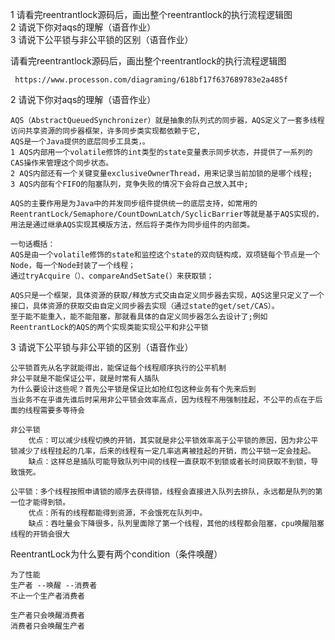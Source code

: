 1 请看完reentrantlock源码后，画出整个reentrantlock的执行流程逻辑图<br>
2 请说下你对aqs的理解（语音作业）<br>
3 请说下公平锁与非公平锁的区别（语音作业）<br>

请看完reentrantlock源码后，画出整个reentrantlock的执行流程逻辑图

```text
 https://www.processon.com/diagraming/618bf17f637689783e2a485f
```

2 请说下你对aqs的理解（语音作业）

```text
AQS（AbstractQueuedSynchronizer）就是抽象的队列式的同步器，AQS定义了一套多线程访问共享资源的同步器框架，许多同步类实现都依赖于它,
AQS是一个Java提供的底层同步工具类，。
1 AQS内部用一个volatile修饰的int类型的state变量表示同步状态，并提供了一系列的CAS操作来管理这个同步状态。
2 AQS内部还有一个关键变量exclusiveOwnerThread，用来记录当前加锁的是哪个线程;
3 AQS内部有个FIFO的阻塞队列，竞争失败的情况下会将自己放入其中;

AQS的主要作用是为Java中的并发同步组件提供统一的底层支持，如常用的ReentrantLock/Semaphore/CountDownLatch/SyclicBarrier等就是基于AQS实现的，
用法是通过继承AQS实现其模版方法，然后将子类作为同步组件的内部类。

一句话概括：
AQS是由一个volatile修饰的state和监控这个state的双向链构成，双项链每个节点是一个Node，每一个Node封装了一个线程；
通过tryAcquire（）、compareAndSetSate(）来获取锁；

AQS只是一个框架，具体资源的获取/释放方式交由自定义同步器去实现，AQS这里只定义了一个接口，具体资源的获取交由自定义同步器去实现（通过state的get/set/CAS）。
至于能不能重入，能不能阻塞，那就看具体的自定义同步器怎么去设计了;例如ReentrantLock的AQS的两个实现类能实现公平和非公平锁

```

3 请说下公平锁与非公平锁的区别（语音作业）

```text
公平锁首先从名字就能得出，能保证每个线程顺序执行的公平机制
非公平就是不能保证公平，就是时常有人插队
为什么要设计这些呢？首先公平锁是保证比如抢红包这种业务有个先来后到
当业务不在乎谁先谁后时采用非公平锁会效率高点，因为线程不用强制挂起，不公平的点在于后面的线程需要多等待会

非公平锁
    优点：可以减少线程切换的开销，其实就是非公平锁效率高于公平锁的原因，因为非公平锁减少了线程挂起的几率，后来的线程有一定几率逃离被挂起的开销，而公平锁一定会挂起。
    缺点：这样总是插队可能导致队列中间的线程一直获取不到锁或者长时间获取不到锁，导致饿死。

公平锁：多个线程按照申请锁的顺序去获得锁，线程会直接进入队列去排队，永远都是队列的第一位才能得到锁。
    优点：所有的线程都能得到资源，不会饿死在队列中。
    缺点：吞吐量会下降很多，队列里面除了第一个线程，其他的线程都会阻塞，cpu唤醒阻塞线程的开销会很大
```

ReentrantLock为什么要有两个condition（条件唤醒）
```text
为了性能
生产者 --唤醒 --消费者
不止一个生产者消费者

生产者只会唤醒消费者
消费者只会唤醒生产者
```